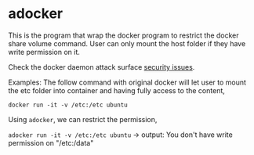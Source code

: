 # adocker
This is the program that wrap the docker program  to restrict the docker share volume command. User can only mount  the host folder if they have write permission on it.

Check the docker daemon attack surface [security issues](https://docs.docker.com/engine/security/security/).

Examples:
The follow command with original docker will let user to mount the etc folder into container and having fully access to the content,

```docker run -it -v /etc:/etc ubuntu```

Using `adocker`, we can restrict the permission,

```adocker run -it -v /etc:/etc ubuntu```
-> output: You don't have write permission on "/etc:/data"
